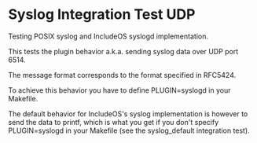 # Syslog Integration Test UDP

Testing POSIX syslog and IncludeOS syslogd implementation.

This tests the plugin behavior a.k.a. sending syslog data over UDP port 6514.

The message format corresponds to the format specified in RFC5424.

To achieve this behavior you have to define PLUGIN=syslogd in your Makefile.

The default behavior for IncludeOS's syslog implementation is however to send the data to printf, which is
what you get if you don't specify PLUGIN=syslogd in your Makefile (see the syslog_default integration test).
